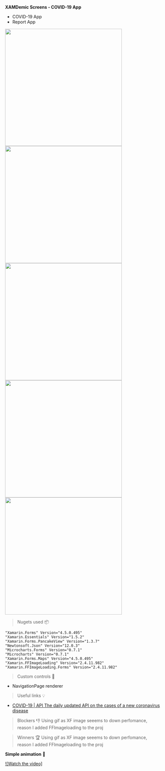 **XAMDemic Screens - COVID-19 App**

- COVID-19 App
- Report App

<img src="https://i.imgur.com/p4NX3fp.png" width="380">
<img src="https://i.imgur.com/3gqIlOs.png" width="380"><img src="https://i.imgur.com/2FrUaH1.png" width="380"> 
<img src="https://i.imgur.com/ktk1KsS.png" width="380"><img src="https://i.imgur.com/lCY2q36.png" width="380">
                                                                                                             
                                                                                                             
> Nugets used 📦

    "Xamarin.Forms" Version="4.5.0.495" 
    "Xamarin.Essentials" Version="1.5.2" 
    "Xamarin.Forms.PancakeView" Version="1.3.7" 
    "Newtonsoft.Json" Version="12.0.3" 
    "Microcharts.Forms" Version="0.7.1" 
    "Microcharts" Version="0.7.1" 
    "Xamarin.Forms.Maps" Version="4.5.0.495" 
    "Xamarin.FFImageLoading" Version="2.4.11.982" 
    "Xamarin.FFImageLoading.Forms" Version="2.4.11.982" 


> Custom controls 🔧

- NavigationPage renderer

> Useful links 💡

- <a href="https://covid2019-api.herokuapp.com/docs">COVID-19 | API
The daily updated API on the cases of a new coronavirus disease</a>

> Blockers 👎
Using gif as XF image seeems to down perfomance, reason I added FFImageloading to the proj


> Winners 🏆 
Using gif as XF image seeems to down perfomance, reason I added FFImageloading to the proj

**Simple animation** 🎉

[![Watch the video]](https://vimeo.com/402107393)



